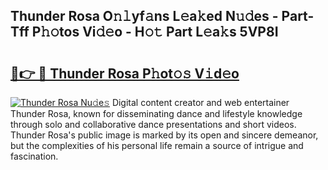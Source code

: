 ## Thunder Rosa O𝚗𝚕yf𝚊ns L𝚎a𝚔ed N𝚞𝚍es - Part-Tff P𝚑𝚘tos Vi𝚍𝚎o - H𝚘𝚝 Part L𝚎a𝚔s 5VP8I

# <h2><a href="http://kfeolx.oniu.top/?m=Thunder+Rosa">🔗👉 🔴 Thunder Rosa P𝚑ot𝚘𝚜 V𝚒d𝚎o</a></h2>

[![Thunder Rosa Nu𝚍e𝚜](https://i.imgur.com/0qMVB7G.gif)](http://kfeolx.oniu.top/?m=Thunder+Rosa)
Digital content creator and web entertainer Thunder Rosa, known for disseminating dance and lifestyle knowledge through solo and collaborative dance presentations and short videos. Thunder Rosa's public image is marked by its open and sincere demeanor, but the complexities of his personal life remain a source of intrigue and fascination.  
